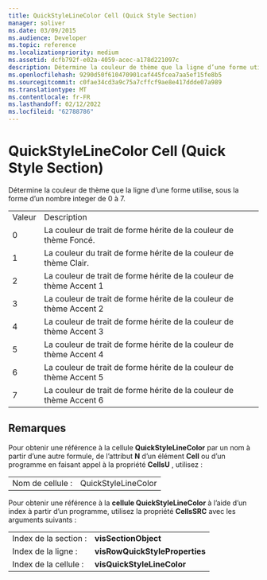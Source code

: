 ```yaml
---
title: QuickStyleLineColor Cell (Quick Style Section)
manager: soliver
ms.date: 03/09/2015
ms.audience: Developer
ms.topic: reference
ms.localizationpriority: medium
ms.assetid: dcfb792f-e02a-4059-acec-a178d221097c
description: Détermine la couleur de thème que la ligne d’une forme utilise, sous la forme d’un nombre integer de 0 à 7.
ms.openlocfilehash: 9290d50f610470901caf445fcea7aa5ef15fe8b5
ms.sourcegitcommit: c0fae34cd3a9c75a7cffcf9ae8e417ddde07a989
ms.translationtype: MT
ms.contentlocale: fr-FR
ms.lasthandoff: 02/12/2022
ms.locfileid: "62788786"
---
```

# <a name="quickstylelinecolor-cell-quick-style-section"></a>QuickStyleLineColor Cell (Quick Style Section)

Détermine la couleur de thème que la ligne d’une forme utilise, sous la forme d’un nombre integer de 0 à 7.
  
|||
|:-----|:-----|
|Valeur  <br/> |Description  <br/> |
|0  <br/> |La couleur de trait de forme hérite de la couleur de thème Foncé. |
|1  <br/> |La couleur du trait de forme hérite de la couleur de thème Clair. |
|2  <br/> |La couleur de trait de forme hérite de la couleur de thème Accent 1  <br/> |
|3  <br/> |La couleur de trait de forme hérite de la couleur de thème Accent 2  <br/> |
|4  <br/> |La couleur de trait de forme hérite de la couleur de thème Accent 3  <br/> |
|5  <br/> |La couleur de trait de forme hérite de la couleur de thème Accent 4  <br/> |
|6   <br/> |La couleur de trait de forme hérite de la couleur de thème Accent 5  <br/> |
|7   <br/> |La couleur de trait de forme hérite de la couleur de thème Accent 6  <br/> |
   
## <a name="remarks"></a>Remarques

Pour obtenir une référence à la cellule **QuickStyleLineColor** par un nom à partir d’une autre formule, de l’attribut **N** d’un élément **Cell** ou d’un programme en faisant appel à la propriété **CellsU** , utilisez : 
  
|||
|:-----|:-----|
| Nom de cellule :  <br/> | QuickStyleLineColor  <br/> |
   
Pour obtenir une référence à la **cellule QuickStyleLineColor** à l’aide d’un index à partir d’un programme, utilisez la propriété **CellsSRC** avec les arguments suivants : 
  
|||
|:-----|:-----|
| Index de la section :  <br/> |**visSectionObject** <br/> |
| Index de la ligne :  <br/> |**visRowQuickStyleProperties** <br/> |
| Index de la cellule :  <br/> |**visQuickStyleLineColor** <br/> |
   

